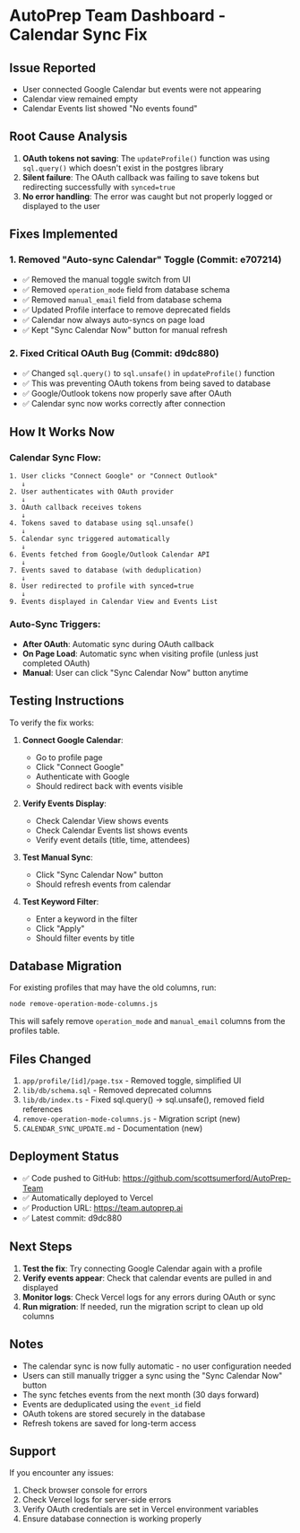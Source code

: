 # AutoPrep Team Dashboard - Calendar Sync Fix

## Issue Reported
- User connected Google Calendar but events were not appearing
- Calendar view remained empty
- Calendar Events list showed "No events found"

## Root Cause Analysis
1. **OAuth tokens not saving**: The `updateProfile()` function was using `sql.query()` which doesn't exist in the postgres library
2. **Silent failure**: The OAuth callback was failing to save tokens but redirecting successfully with `synced=true`
3. **No error handling**: The error was caught but not properly logged or displayed to the user

## Fixes Implemented

### 1. Removed "Auto-sync Calendar" Toggle (Commit: e707214)
- ✅ Removed the manual toggle switch from UI
- ✅ Removed `operation_mode` field from database schema
- ✅ Removed `manual_email` field from database schema
- ✅ Updated Profile interface to remove deprecated fields
- ✅ Calendar now always auto-syncs on page load
- ✅ Kept "Sync Calendar Now" button for manual refresh

### 2. Fixed Critical OAuth Bug (Commit: d9dc880)
- ✅ Changed `sql.query()` to `sql.unsafe()` in `updateProfile()` function
- ✅ This was preventing OAuth tokens from being saved to database
- ✅ Google/Outlook tokens now properly save after OAuth
- ✅ Calendar sync now works correctly after connection

## How It Works Now

### Calendar Sync Flow:
```
1. User clicks "Connect Google" or "Connect Outlook"
   ↓
2. User authenticates with OAuth provider
   ↓
3. OAuth callback receives tokens
   ↓
4. Tokens saved to database using sql.unsafe()
   ↓
5. Calendar sync triggered automatically
   ↓
6. Events fetched from Google/Outlook Calendar API
   ↓
7. Events saved to database (with deduplication)
   ↓
8. User redirected to profile with synced=true
   ↓
9. Events displayed in Calendar View and Events List
```

### Auto-Sync Triggers:
- **After OAuth**: Automatic sync during OAuth callback
- **On Page Load**: Automatic sync when visiting profile (unless just completed OAuth)
- **Manual**: User can click "Sync Calendar Now" button anytime

## Testing Instructions

To verify the fix works:

1. **Connect Google Calendar**:
   - Go to profile page
   - Click "Connect Google"
   - Authenticate with Google
   - Should redirect back with events visible

2. **Verify Events Display**:
   - Check Calendar View shows events
   - Check Calendar Events list shows events
   - Verify event details (title, time, attendees)

3. **Test Manual Sync**:
   - Click "Sync Calendar Now" button
   - Should refresh events from calendar

4. **Test Keyword Filter**:
   - Enter a keyword in the filter
   - Click "Apply"
   - Should filter events by title

## Database Migration

For existing profiles that may have the old columns, run:

```bash
node remove-operation-mode-columns.js
```

This will safely remove `operation_mode` and `manual_email` columns from the profiles table.

## Files Changed

1. `app/profile/[id]/page.tsx` - Removed toggle, simplified UI
2. `lib/db/schema.sql` - Removed deprecated columns
3. `lib/db/index.ts` - Fixed sql.query() → sql.unsafe(), removed field references
4. `remove-operation-mode-columns.js` - Migration script (new)
5. `CALENDAR_SYNC_UPDATE.md` - Documentation (new)

## Deployment Status

- ✅ Code pushed to GitHub: https://github.com/scottsumerford/AutoPrep-Team
- ✅ Automatically deployed to Vercel
- ✅ Production URL: https://team.autoprep.ai
- ✅ Latest commit: d9dc880

## Next Steps

1. **Test the fix**: Try connecting Google Calendar again with a profile
2. **Verify events appear**: Check that calendar events are pulled in and displayed
3. **Monitor logs**: Check Vercel logs for any errors during OAuth or sync
4. **Run migration**: If needed, run the migration script to clean up old columns

## Notes

- The calendar sync is now fully automatic - no user configuration needed
- Users can still manually trigger a sync using the "Sync Calendar Now" button
- The sync fetches events from the next month (30 days forward)
- Events are deduplicated using the `event_id` field
- OAuth tokens are stored securely in the database
- Refresh tokens are saved for long-term access

## Support

If you encounter any issues:
1. Check browser console for errors
2. Check Vercel logs for server-side errors
3. Verify OAuth credentials are set in Vercel environment variables
4. Ensure database connection is working properly
